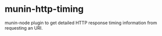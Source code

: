 # munin-http-timing
munin-node plugin to get detailed HTTP response timing information from
requesting an URI.
